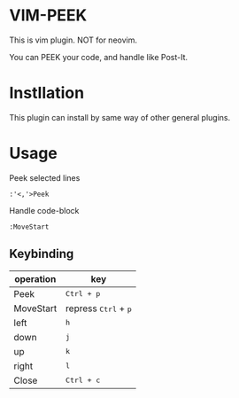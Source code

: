 # VIM-PEEK
This is vim plugin. NOT for neovim.

You can PEEK your code, and handle like Post-It.

# Instllation
This plugin can install by same way of other general plugins.

# Usage
Peek selected lines
```vim
:'<,'>Peek
```

Handle code-block
```vim
:MoveStart
```

## Keybinding
| operation | key                                               |
|-----------|---------------------------------------------------|
| Peek      |         <kbd><kbd>Ctrl</kbd> + <kbd>p</kbd></kbd> |
| MoveStart | repress <kbd>Ctrl</kbd> + <kbd>p</kbd>            |
| left      |         <kbd>h</kbd>                              |
| down      |         <kbd>j</kbd>                              |
| up        |         <kbd>k</kbd>                              |
| right     |         <kbd>l</kbd>                              |
| Close     |         <kbd><kbd>Ctrl</kbd> + <kbd>c</kbd></kbd> |
